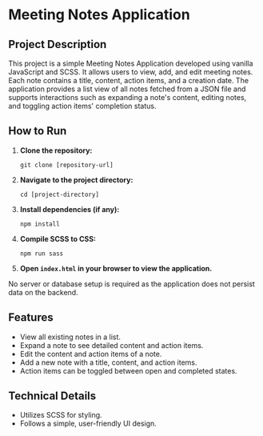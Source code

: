 # Meeting Notes Application

## Project Description

This project is a simple Meeting Notes Application developed using vanilla JavaScript and SCSS. It allows users to view, add, and edit meeting notes. Each note contains a title, content, action items, and a creation date. The application provides a list view of all notes fetched from a JSON file and supports interactions such as expanding a note's content, editing notes, and toggling action items' completion status.

## How to Run

1. **Clone the repository:**
   ```
   git clone [repository-url]
   ```
2. **Navigate to the project directory:**
   ```
   cd [project-directory]
   ```
3. **Install dependencies (if any):**
   ```
   npm install
   ```
4. **Compile SCSS to CSS:**
   ```
   npm run sass
   ```
5. **Open `index.html` in your browser to view the application.**

No server or database setup is required as the application does not persist data on the backend.

## Features

- View all existing notes in a list.
- Expand a note to see detailed content and action items.
- Edit the content and action items of a note.
- Add a new note with a title, content, and action items.
- Action items can be toggled between open and completed states.

## Technical Details

- Utilizes SCSS for styling.
- Follows a simple, user-friendly UI design.


